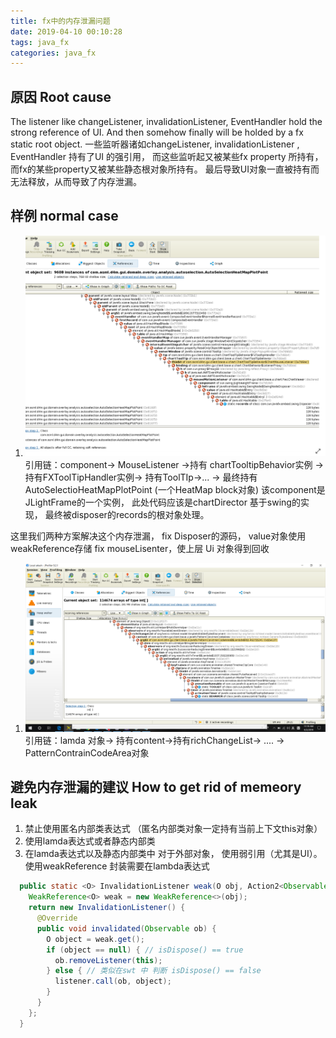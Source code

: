 ```yaml
---
title: fx中的内存泄漏问题
date: 2019-04-10 00:10:28
tags: java_fx
categories: java_fx
---
```

## 原因 Root cause 
The listener like changeListener, invalidationListener, EventHandler hold the strong reference of UI. And then somehow finally will be holded by
a fx static root object.
一些监听器诸如changeListener, invalidationListener , EventHandler 持有了UI 的强引用， 而这些监听起又被某些fx property 所持有， 而fx的某些property又被某些静态根对象所持有。
最后导致UI对象一直被持有而无法释放，从而导致了内存泄漏。
## 样例 normal case 
1. ![leak_1](images/ChartToolTip.png)
引用链：component-> MouseListener ->持有 chartTooltipBehavior实例 -> 持有FXToolTipHandler实例-> 持有ToolTIp->... -> 最终持有 AutoSelectioHeatMapPlotPoint (一个HeatMap block对象)
该component是JLightFrame的一个实例， 此处代码应该是chartDirector 基于swing的实现， 最终被disposer的records的根对象处理。

这里我们两种方案解决这个内存泄漏，
fix Disposer的源码， value对象使用weakReference存储
fix mouseLisenter，使上层 Ui 对象得到回收


1. ![leak2](images/RichChangeListener.png) 
引用链：lamda 对象-> 持有content->持有richChangeList-> .... -> PatternContrainCodeArea对象


## 避免内存泄漏的建议 How to get rid of memeory leak

1. 禁止使用匿名内部类表达式 （匿名内部类对象一定持有当前上下文this对象）
2. 使用lamda表达式或者静态内部类
3. 在lamda表达式以及静态内部类中 对于外部对象， 使用弱引用（尤其是UI）。
使用weakReference 封装需要在lambda表达式
``` java
  public static <O> InvalidationListener weak(O obj, Action2<Observable, O> listener) {
    WeakReference<O> weak = new WeakReference<>(obj);
    return new InvalidationListener() {
      @Override
      public void invalidated(Observable ob) {
        O object = weak.get();
        if (object == null) { // isDispose() == true
          ob.removeListener(this);
        } else { // 类似在swt 中 判断 isDispose() == false
          listener.call(ob, object);
        }
      }
    };
  }
```